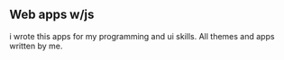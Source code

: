 ## Web apps w/js
i wrote this apps for my programming and ui skills. All themes and apps written by me.
